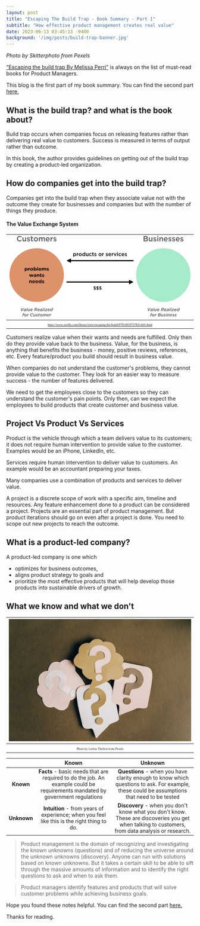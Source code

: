 ```yaml
---
layout: post
title: "Escaping The Build Trap - Book Summary - Part 1"
subtitle: "How effective product management creates real value"
date: 2023-06-13 03:45:13 -0400
background: '/img/posts/build-trap-banner.jpg'
---
```

*Photo by Skitterphoto from Pexels*

[“Escaping the build trap By Melissa Perri”](https://www.amazon.com/Escaping-Build-Trap-Effective-Management/dp/149197379X/ref=sr_1_1?keywords=build+trap+melissa+perri&qid=1685794102&sr=8-1) is always on the list of must-read books for Product Managers.
    
This blog is the first part of my book summary. You can find the second part [here.](https://sheia.github.io/2023/06/15/EscapingTheBuildTrap2.html)

##  What is the build trap? and what is the book about?

Build trap occurs when companies focus on releasing features rather than delivering real value to customers. Success is measured in terms of output rather than outcome.

In this book, the author provides guidelines on getting out of the build trap by creating a product-led organization.

##  How do companies get into the build trap?

Companies get into the build trap when they associate value not with the outcome they create for businesses and companies but with the number of things they produce. 

####  The Value Exchange System


|![](/img/posts/build_trap_value_exchange.png)| 
|:--:| 
| <span style="font-family:Papyrus; font-size:.6em;">https://www.oreilly.com/library/view/escaping-the-build/9781491973783/ch01.html</span>|


Customers realize value when their wants and needs are fulfilled. Only then do they provide value back to the business. Value, for the business, is anything that benefits the business - money, positive reviews, references, etc. Every feature/product you build should result in business value.

When companies do not understand the customer's problems, they cannot provide value to the customer. They look for an easier way to measure success - the number of features delivered.

We need to get the employees close to the customers so they can understand the customer's pain points. Only then, can we expect the employees to build products that create customer and business value.

##  Project Vs Product Vs Services

Product is the vehicle through which a team delivers value to its customers; it does not require human intervention to provide value to the customer. Examples would be an iPhone, LinkedIn, etc.

Services require human intervention to deliver value to customers. An example would be an accountant preparing your taxes.

Many companies use a combination of products and services to deliver value.

A project is a discrete scope of work with a specific aim, timeline and resources. Any feature enhancement done to a product can be considered a project. Projects are an essential part of product management. But product iterations should go on even after a project is done. You need to scope out new projects to reach the outcome.

##  What is a product-led company?

A product-led company is one which 

* optimizes for business outcomes, 
* aligns product strategy to goals and 
* prioritize the most effective products that will help develop those products into sustainable drivers of growth.


##  What we know and what we don't

|![](/img/posts/build_trap_questions.jpg)| 
|:--:| 
| <span style="font-family:Papyrus; font-size:.6em;">Photo by Leeloo Thefirst from Pexels</span>|

||Known|Unknown|
| :----------: | :----------: | :----------: | 
| **Known**  | **Facts** - basic needs that are required to do the job. An example could be requirements mandated by government regulations|**Questions** - when you have clarity enough to know which questions to ask. For example, these could be assumptions that need to be tested |
| **Unknown**  |**Intuition** - from years of experience; when you feel like this is the right thing to do.|**Discovery** - when you don't know what you don't know. These are discoveries you get when talking to customers, from data analysis or research.|

> Product management is the domain of recognizing and investigating the known unknowns (questions) and of reducing the universe around the unknown unknowns (discovery). Anyone can run with solutions based on known unknowns. But it takes a certain skill to be able to sift through the massive amounts of information and to identify the right questions to ask and when to ask them.

> Product managers identify features and products that will solve customer problems while achieving business goals.

Hope you found these notes helpful. You can find the second part [here.](https://sheia.github.io/2023/06/15/EscapingTheBuildTrap2.html)


Thanks for reading.